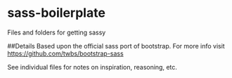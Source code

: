 sass-boilerplate
================

Files and folders for getting sassy

##Details
Based upon the official sass port of bootstrap. For more info visit https://github.com/twbs/bootstrap-sass

See individual files for notes on inspiration, reasoning, etc.